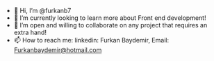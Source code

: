 - 👋 Hi, I’m @furkanb7 
- 🌱 I’m currently looking to learn more about Front end development! 
- 💞️ I’m open and willing to collaborate on any project that requires an extra hand! 
- 📫 How to reach me: linkedin: Furkan Baydemir, Email: Furkanbaydemir@hotmail.com
